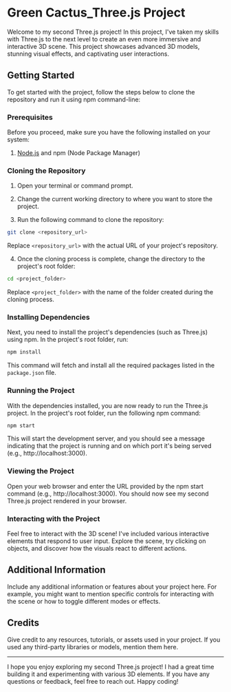 # Green Cactus_Three.js Project

Welcome to my second Three.js project! In this project, I've taken my skills with Three.js to the next level to create an even more immersive and interactive 3D scene. This project showcases advanced 3D models, stunning visual effects, and captivating user interactions.

## Getting Started

To get started with the project, follow the steps below to clone the repository and run it using npm command-line:

### Prerequisites

Before you proceed, make sure you have the following installed on your system:

1. [Node.js](https://nodejs.org/) and npm (Node Package Manager)

### Cloning the Repository

1. Open your terminal or command prompt.

2. Change the current working directory to where you want to store the project.

3. Run the following command to clone the repository:

```bash
git clone <repository_url>
```

Replace `<repository_url>` with the actual URL of your project's repository.

4. Once the cloning process is complete, change the directory to the project's root folder:

```bash
cd <project_folder>
```

Replace `<project_folder>` with the name of the folder created during the cloning process.

### Installing Dependencies

Next, you need to install the project's dependencies (such as Three.js) using npm. In the project's root folder, run:

```bash
npm install
```

This command will fetch and install all the required packages listed in the `package.json` file.

### Running the Project

With the dependencies installed, you are now ready to run the Three.js project. In the project's root folder, run the following npm command:

```bash
npm start
```

This will start the development server, and you should see a message indicating that the project is running and on which port it's being served (e.g., http://localhost:3000).

### Viewing the Project

Open your web browser and enter the URL provided by the npm start command (e.g., http://localhost:3000). You should now see my second Three.js project rendered in your browser.

### Interacting with the Project

Feel free to interact with the 3D scene! I've included various interactive elements that respond to user input. Explore the scene, try clicking on objects, and discover how the visuals react to different actions.

## Additional Information

Include any additional information or features about your project here. For example, you might want to mention specific controls for interacting with the scene or how to toggle different modes or effects.

## Credits

Give credit to any resources, tutorials, or assets used in your project. If you used any third-party libraries or models, mention them here.

---

I hope you enjoy exploring my second Three.js project! I had a great time building it and experimenting with various 3D elements. If you have any questions or feedback, feel free to reach out. Happy coding!
